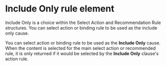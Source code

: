 # Include Only rule element

Include Only is a choice within the Select Action and Recommendation Rule structures. You can select action or binding rule to be used as the include only cause.

You can select action or binding rule to be used as the **Include Only** cause. When the content is selected for the main select action or recommended rule, it is only returned if it would be selected by the **Include Only** clause's action rule.


